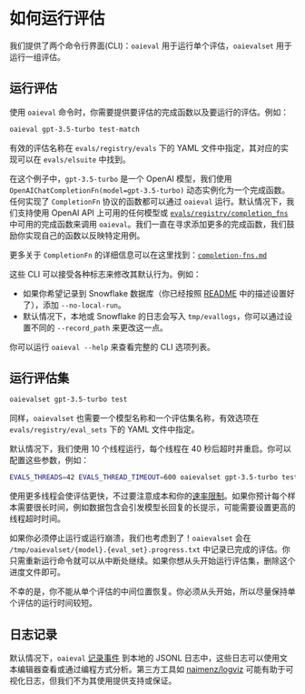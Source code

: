 # 如何运行评估

我们提供了两个命令行界面(CLI)：`oaieval` 用于运行单个评估，`oaievalset` 用于运行一组评估。

## 运行评估

使用 `oaieval` 命令时，你需要提供要评估的完成函数以及要运行的评估。例如：
```sh
oaieval gpt-3.5-turbo test-match
```

有效的评估名称在 `evals/registry/evals` 下的 YAML 文件中指定，其对应的实现可以在 `evals/elsuite` 中找到。

在这个例子中，`gpt-3.5-turbo` 是一个 OpenAI 模型，我们使用 `OpenAIChatCompletionFn(model=gpt-3.5-turbo)` 动态实例化为一个完成函数。任何实现了 `CompletionFn` 协议的函数都可以通过 `oaieval` 运行。默认情况下，我们支持使用 OpenAI API 上可用的任何模型或 [`evals/registry/completion_fns`](../evals/registry/completion_fns/) 中可用的完成函数来调用 `oaieval`。我们一直在寻求添加更多的完成函数，我们鼓励你实现自己的函数以反映特定用例。

更多关于 `CompletionFn` 的详细信息可以在这里找到：[`completion-fns.md`](completion-fns.md)

这些 CLI 可以接受各种标志来修改其默认行为。例如：
- 如果你希望记录到 Snowflake 数据库（你已经按照 [README](../README.md) 中的描述设置好了），添加 `--no-local-run`。
- 默认情况下，本地或 Snowflake 的日志会写入 `tmp/evallogs`，你可以通过设置不同的 `--record_path` 来更改这一点。

你可以运行 `oaieval --help` 来查看完整的 CLI 选项列表。

## 运行评估集

```sh
oaievalset gpt-3.5-turbo test
```

同样，`oaievalset` 也需要一个模型名称和一个评估集名称，有效选项在 `evals/registry/eval_sets` 下的 YAML 文件中指定。

默认情况下，我们使用 10 个线程运行，每个线程在 40 秒后超时并重启。你可以配置这些参数，例如：

```sh
EVALS_THREADS=42 EVALS_THREAD_TIMEOUT=600 oaievalset gpt-3.5-turbo test
```

使用更多线程会使评估更快，不过要注意成本和你的[速率限制](https://platform.openai.com/docs/guides/rate-limits/overview)。如果你预计每个样本需要很长时间，例如数据包含会引发模型长回复的长提示，可能需要设置更高的线程超时时间。

如果你必须停止运行或运行崩溃，我们也考虑到了！`oaievalset` 会在 `/tmp/oaievalset/{model}.{eval_set}.progress.txt` 中记录已完成的评估。你只需重新运行命令就可以从中断处继续。如果你想从头开始运行评估集，删除这个进度文件即可。

不幸的是，你不能从单个评估的中间位置恢复。你必须从头开始，所以尽量保持单个评估的运行时间较短。

## 日志记录

默认情况下，`oaieval` [记录事件](/evals/record.py) 到本地的 JSONL 日志中，这些日志可以使用文本编辑器查看或通过编程方式分析。第三方工具如 [naimenz/logviz](https://github.com/naimenz/logviz) 可能有助于可视化日志，但我们不为其使用提供支持或保证。
